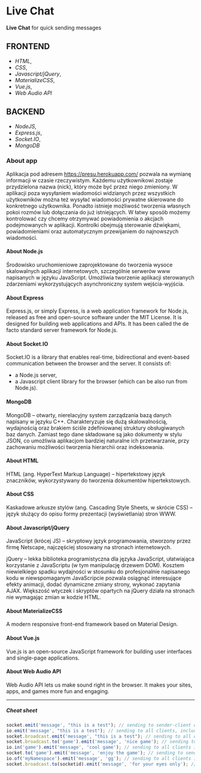 # Live Chat

**Live Chat** for quick sending messages

## FRONTEND

- *HTML*,
- *CSS*,
- *Javascript/jQuery*,
- *MaterializeCSS*,
- *Vue.js*,
- *Web Audio API*

## BACKEND

- *NodeJS*,
- *Express.js*,
- *Socket.IO*,
- *MongoDB*

### About app

Aplikacja pod adresem https://presu.herokuapp.com/ pozwala na wymianę informacji w czasie rzeczywistym. Każdemu użytkownikowi zostaje przydzielona nazwa (nick), który może być przez niego zmieniony. W aplikacji poza wysyłaniem wiadomości widzianych przez wszystkich użytkowników można też wysyłać wiadomości prywatne skierowane do konkretnego użytkownika. Ponadto istnieje możliwość tworzenia własnych pokoi rozmów lub dołączania do już istniejących. W łatwy sposób możemy kontrolować czy chcemy otrzymywać powiadomienia o akcjach podejmowanych w aplikacji. Kontrolki obejmują sterowanie dźwiękami, powiadomieniami oraz automatycznym przewijaniem do najnowszych wiadomości.

#### About Node.js

Środowisko uruchomieniowe zaprojektowane do tworzenia wysoce skalowalnych aplikacji internetowych, szczególnie serwerów www napisanych w języku JavaScript. Umożliwia tworzenie aplikacji sterowanych zdarzeniami wykorzystujących asynchroniczny system wejścia-wyjścia.

#### About Express

Express.js, or simply Express, is a web application framework for Node.js, released as free and open-source software under the MIT License. It is designed for building web applications and APIs. It has been called the de facto standard server framework for Node.js.

#### About Socket.IO

Socket.IO is a library that enables real-time, bidirectional and event-based communication between the browser and the server. It consists of:
- a Node.js server,
- a Javascript client library for the browser (which can be also run from Node.js).

#### MongoDB

MongoDB – otwarty, nierelacyjny system zarządzania bazą danych napisany w języku C++. Charakteryzuje się dużą skalowalnością, wydajnością oraz brakiem ściśle zdefiniowanej struktury obsługiwanych baz danych. Zamiast tego dane składowane są jako dokumenty w stylu JSON, co umożliwia aplikacjom bardziej naturalne ich przetwarzanie, przy zachowaniu możliwości tworzenia hierarchii oraz indeksowania.

#### About HTML

HTML (ang. HyperText Markup Language) – hipertekstowy język znaczników, wykorzystywany do tworzenia dokumentów hipertekstowych.

#### About CSS

Kaskadowe arkusze stylów (ang. Cascading Style Sheets, w skrócie CSS) – język służący do opisu formy prezentacji (wyświetlania) stron WWW.

#### About Javascript/jQuery

JavaScript (krócej JS) – skryptowy język programowania, stworzony przez firmę Netscape, najczęściej stosowany na stronach internetowych.

jQuery – lekka biblioteka programistyczna dla języka JavaScript, ułatwiająca korzystanie z JavaScriptu (w tym manipulację drzewem DOM). Kosztem niewielkiego spadku wydajności w stosunku do profesjonalnie napisanego kodu w niewspomaganym JavaScripcie pozwala osiągnąć interesujące efekty animacji, dodać dynamiczne zmiany strony, wykonać zapytania AJAX. Większość wtyczek i skryptów opartych na jQuery działa na stronach nie wymagając zmian w kodzie HTML.

#### About MaterializeCSS

A modern responsive front-end framework based on Material Design.

#### About Vue.js

Vue.js is an open-source JavaScript framework for building user interfaces and single-page applications.

#### About Web Audio API

Web Audio API lets us make sound right in the browser. It makes your sites, apps, and games more fun and engaging.

------------

##### Cheat sheet

```javascript
socket.emit('message', "this is a test"); // sending to sender-client only
io.emit('message', "this is a test"); // sending to all clients, include sender
socket.broadcast.emit('message', "this is a test"); // sending to all clients except sender
socket.broadcast.to('game').emit('message', 'nice game'); // sending to all clients in 'game' room(channel) except sender
io.in('game').emit('message', 'cool game'); // sending to all clients in 'game' room(channel), include sender
socket.to('game').emit('message', 'enjoy the game'); // sending to sender client, only if they are in 'game' room(channel)
io.of('myNamespace').emit('message', 'gg'); // sending to all clients in namespace 'myNamespace', include sender
socket.broadcast.to(socketid).emit('message', 'for your eyes only'); // sending to individual socketid
```
